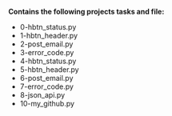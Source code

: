 __Contains the following projects tasks and file:__  
* 0-hbtn_status.py  
* 1-hbtn_header.py  
* 2-post_email.py  
* 3-error_code.py  
* 4-hbtn_status.py  
* 5-hbtn_header.py  
* 6-post_email.py  
* 7-error_code.py  
* 8-json_api.py  
* 10-my_github.py
